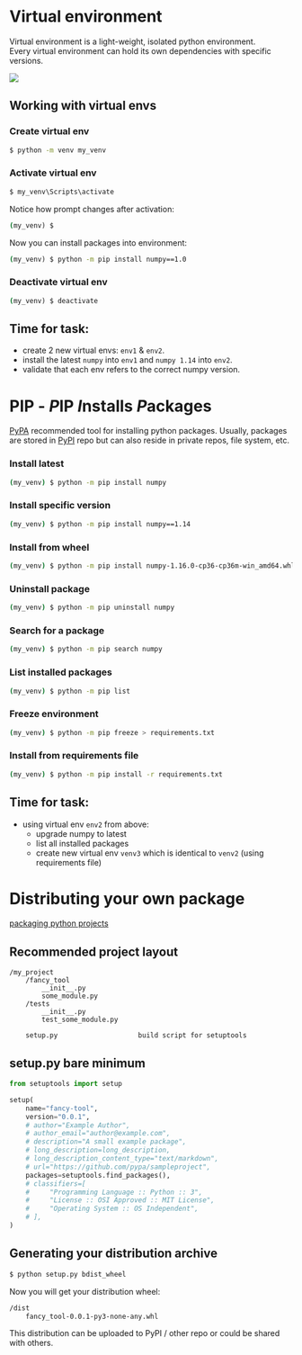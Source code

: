 # Virtual environment
Virtual environment is a light-weight, isolated python environment.  
Every virtual environment can hold its own dependencies with specific versions.  

![](/images/p21-venv.PNG)
## Working with virtual envs
### Create virtual env
```cmd
$ python -m venv my_venv
```
### Activate virtual env
```cmd
$ my_venv\Scripts\activate
```
Notice how prompt changes after activation:
```cmd
(my_venv) $
```
Now you can install packages into environment:
```cmd
(my_venv) $ python -m pip install numpy==1.0
```
### Deactivate virtual env
```cmd
(my_venv) $ deactivate
```
## Time for task:
 - create 2 new virtual envs: ```env1``` & ```env2```.
 - install the latest ```numpy``` into ```env1``` and ```numpy 1.14``` into ```env2```.
 - validate that each env refers to the correct numpy version.
# PIP - *P*IP *I*nstalls *P*ackages
[PyPA](https://www.pypa.io/en/latest/) recommended tool for installing python packages.
Usually, packages are stored in [PyPI](https://pypi.org/) repo but can also reside in private repos, file system, etc.
### Install latest
```bash
(my_venv) $ python -m pip install numpy
```
### Install specific version
```bash
(my_venv) $ python -m pip install numpy==1.14
```
### Install from wheel
```bash
(my_venv) $ python -m pip install numpy-1.16.0-cp36-cp36m-win_amd64.whl
```
### Uninstall package
```bash
(my_venv) $ python -m pip uninstall numpy
```
### Search for a package
```bash
(my_venv) $ python -m pip search numpy
```
### List installed packages
```bash
(my_venv) $ python -m pip list
```
### Freeze environment
```bash
(my_venv) $ python -m pip freeze > requirements.txt
```
### Install from requirements file
```bash
(my_venv) $ python -m pip install -r requirements.txt
```
## Time for task:
 - using virtual env ```env2``` from above:
	 - upgrade numpy to latest
	 - list all installed packages
	 - create new virtual env ```venv3``` which is identical to ```venv2``` (using requirements file)
# Distributing your own package
[packaging python projects](https://packaging.python.org/tutorials/packaging-projects/#packaging-python-projects)
## Recommended project layout
```
/my_project
	/fancy_tool
		__init__.py
		some_module.py
	/tests
		__init__.py
		test_some_module.py
	
	setup.py					build script for setuptools
```
## setup.py bare minimum
```python
from setuptools import setup

setup(
    name="fancy-tool",
    version="0.0.1",
    # author="Example Author",
    # author_email="author@example.com",
    # description="A small example package",
    # long_description=long_description,
    # long_description_content_type="text/markdown",
    # url="https://github.com/pypa/sampleproject",
    packages=setuptools.find_packages(),
    # classifiers=[
    #     "Programming Language :: Python :: 3",
    #     "License :: OSI Approved :: MIT License",
    #     "Operating System :: OS Independent",
    # ],
)
```
## Generating your distribution archive
```bash
$ python setup.py bdist_wheel
```
Now you will get your distribution wheel:
```bash
/dist
	fancy_tool-0.0.1-py3-none-any.whl
```
This distribution can be uploaded to PyPI / other repo or could be shared with others.
<!--stackedit_data:
eyJoaXN0b3J5IjpbLTE0MjE2MzI0MjcsLTU1MDIzMDIzMywtMT
I0MjI5MTUxNywtNTk0MjMyMjA3LC0xOTkzMDU3Mzk2LC01MzUx
NjY0NiwxMTQzNTgzODQ5LDc3OTA3OTIxNiwyMTEwNTExNTQ3LC
03NjA5NjgwODcsMTQ1MzU3ODYzNCwtMTEwMjQ0ODk3NSwxOTQy
MDQwOTQ5XX0=
-->